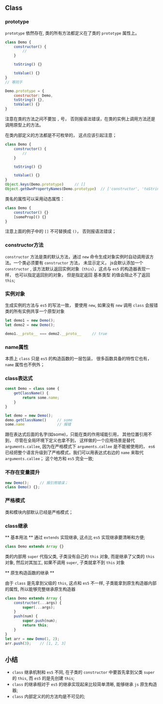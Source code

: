 ## Class

### prototype
`prototype` 依然存在, 类的所有方法都定义在了类的 `prototype` 属性上。

```js
class Demo {
	constructor() {
		//
	}

	toString() {}

	toValue() {}
}
// 等同于

Demo.prototype = {
	constructor: Demo,
	toString() {},
	toValue() {}
}

```

注意在类的方法之间不要加 `,` 号， 否则报语法错误，在类的实例上调用方法还是调用原型上的方法。

在类内部定义的方法都是不可枚举的， 这点应该引起注意；

```js
class Demo {
	constructor() {
		//
	}

	toString() {}

	toValue() {}
}
Object.keys(Demo.prototype) 	// []
Object.getOwnPropertyNames(Demo.prototype) 	// ['constructor', 'toString', 'toValue']
```
类名的属性可以采用动态属性：
```js
class Demo {
	constructor() {}
	[someProp]() {}
}
```
注意上面的例子中的 `[]` 不可替换成 `()`， 否则报语法错误；

### constructor方法
`constructor` 方法是类的默认方法，通过 `new` 命令生成对象实例时自动调用该方法。一个类必须要有 `constructor` 方法， 未显示定义， js会默认添加一个 `constructor`
, 该方法默认返回实例对象（`this`），这点与 `es5` 的构造器表现一样， 也可以指定返回别的对象， 但是指定返回 基本类型 的值会阻止不了返回 `this`;


### 实例对象
生成实例的方法与 `es5` 的写法一致， 要使用 `new`, 如果没有 `new` 调用 `class` 会报错
类的所有实例共享一个原型对象
```js
let demo1 = new Demo();
let demo2 = new Demo();

demo1.__proto__ === demo2.__proto__ 	// true
```

### name属性

本质上 `class` 只是 `es5` 的构造函数的一层包装， 很多函数具备的特性它也有， `name` 属性也不例外；

### class表达式

```js
const Demo = class some {
	getClassName() {
		return some.name;
	}
}

let demo = new Demo();
demo.getClassName() 	// some
some.name 				// 报错
```
跟在表达式后面的名字(如some)，只能在类的作用域能引用， 其他位置引用不到， 尽管在全局环境下定义也拿不到， 这样做的一个应用场景是替代 `arguments.callee`, 因为在严格模式下
`arguments.callee` 是不能被使用的， `es6` 已经把整个语言升级到了严格模式，我们可以用表达式右边的 `name` 来取代 `arguments.callee`； 这个地方和 `es5` 完全一致;

### 不存在变量提升

```js
new Demo(); 	// 报引用错误；
class Demo() {};
```

### 严格模式

类和模块内部默认已经是严格模式；

### class继承

** 基本用法 **
通过 `extends` 实现继承, 这点比 `es5` 实现继承要清晰和方便;
```js
class Demo extends Array {}
```
类的内部用 `super` 代指父类, 子类没有自己的 `this` 对象, 而是继承了父类的 `this` 对象, 然后对其加工, 如果不调用 `super`, 子类就拿不到 `this` 对象


** 原生构造函数的继承 **

由于 `class` 是先拿到父级的 `this`, 这点和 `es5` 不一样, 子类能拿到原生构造器内部的属性, 所以能够完整继承原生构造器

```js
class Demo extends Array {
	constructor(...args) {
		super(...args);
	}
	push(num) {
		super.push(num);
		return this;
	}
}
let arr = new Demo(1, 2);
arr.push(3); 	// [1, 2, 3]
```


## 小结

- `class` 继承机制和 `es5` 不同, 在子类的 `constructor` 中要首先拿到父类 `super` 的 `this`, 而 `es5` 的是先创建 `this`;
- `class` 的继承相对于 `es5` 的继承实现起来比较简单清晰, 能够继承 `js` 原生构造器;
- `class` 内部定义的的方法均是不可见的;